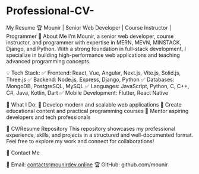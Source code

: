 # Professional-CV-
My Resume
🏆 Mounir | Senior Web Developer | Course Instructor | Programmer
🚀 About Me
I’m Mounir, a senior web developer, course instructor, and programmer with expertise in MERN, MEVN, MINSTACK, Django, and Python. With a strong foundation in full-stack development, I specialize in building high-performance web applications and teaching advanced programming concepts.

💡 Tech Stack:
✅ Frontend: React, Vue, Angular, Next.js, Vite.js, Solid.js, Three.js
✅ Backend: Node.js, Express, Django, Python
✅ Databases: MongoDB, PostgreSQL, MySQL
✅ Languages: JavaScript, Python, C, C++, C#, Java, Kotlin, Dart
✅ Mobile Development: Flutter, React Native

🎯 What I Do:
🔹 Develop modern and scalable web applications
🔹 Create educational content and practical programming courses
🔹 Mentor aspiring developers and tech professionals

📂 CV/Resume Repository
This repository showcases my professional experience, skills, and projects in a structured and well-documented format. Feel free to explore my work and connect for collaborations!

📩 Contact Me

📧 Email: contact@mounirdev.online
🏆 GitHub: github.com/mounir
